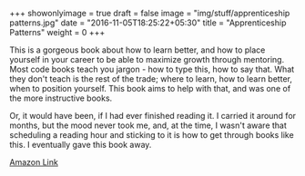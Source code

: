 +++
showonlyimage = true
draft = false
image = "img/stuff/apprenticeship patterns.jpg"
date = "2016-11-05T18:25:22+05:30"
title = "Apprenticeship Patterns"
weight = 0
+++

This is a gorgeous book about how to learn better, and how to place yourself in your career to be able to maximize growth through mentoring. Most code books teach you jargon - how to type this, how to say that. What they don't teach is the rest of the trade; where to learn, how to learn better, when to position yourself. This book aims to help with that, and was one of the more instructive books.

Or, it would have been, if I had ever finished reading it. I carried it around for months, but the mood never took me, and, at the time, I wasn't aware that scheduling a reading hour and sticking to it is how to get through books like this. I eventually gave this book away.

[Amazon Link](https://www.amazon.com/Apprenticeship-Patterns-Guidance-Aspiring-Craftsman-ebook/dp/B002RMSZ7E)
